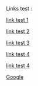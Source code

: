 
Links test : 

<a href="https://hogehoge.ne.jp">link test 1</a>

<a href="https://hogehoge2.ne.jp">link test 2</a>

<a href="https://fugafuga.ne.jp">link test 3</a>

<a href="https://hogehoge3.ne.jp/">link test 4</a>

<a href="https://hogehoge4.ne.jp">link test 4</a>

<a href="https://www.google.com/">Google</a>





